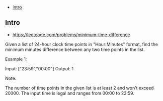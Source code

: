 - [Intro](#intro)

## Intro

- https://leetcode.com/problems/minimum-time-difference

Given a list of 24-hour clock time points in "Hour:Minutes" format, find the minimum minutes difference between any two time points in the list. 

Example 1:

Input: ["23:59","00:00"]
Output: 1

Note:

The number of time points in the given list is at least 2 and won't exceed 20000.
The input time is legal and ranges from 00:00 to 23:59.

